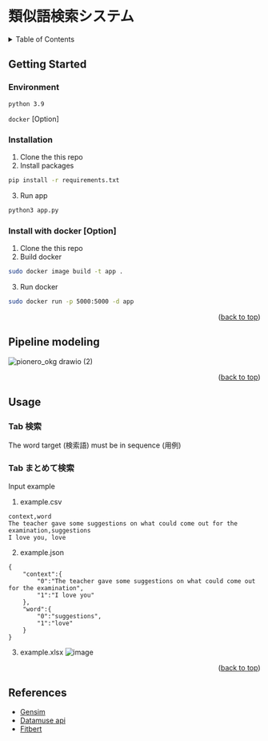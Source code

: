 # 類似語検索システム
<div id="top"></div>

<!-- TABLE OF CONTENTS -->
<details>
  <summary>Table of Contents</summary>
  <ol>
    <li>
      <a href="#getting-started">Getting Started</a>
      <ul>
        <li><a href="#environment">Environment</a></li>
        <li><a href="#installation">Installation</a></li>
        <li><a href="#install-with-docker-option">Install with docker [Option] </a></li>
      </ul>
    </li>
    <li><a href="#pipeline-modeling">Pipeline modeling</a></li>
    <li><a href="#usage">Usage</a>
        <ul>
          <li><a href="#tab-検索">Tab 検索</a></li>
          <li><a href="#tab-まとめて検索">Tab まとめて検索</a></li>
      </ul>
    </li>
     
    <li><a href="#references">References</a></li>
  </ol>
</details>

<!-- GETTING STARTED -->
## Getting Started

### Environment

`python 3.9`

`docker` [Option]

### Installation

1. Clone the this repo
2. Install packages
```sh
pip install -r requirements.txt
   ```
3. Run app 
```sh
python3 app.py
   ```

### Install with docker [Option] 

1. Clone the this repo
2. Build docker 
```sh
sudo docker image build -t app .
   ```
3. Run docker 
```sh
sudo docker run -p 5000:5000 -d app
   ```


<p align="right">(<a href="#top">back to top</a>)</p>


## Pipeline modeling 

![pionero_okg drawio (2)](https://user-images.githubusercontent.com/48614539/179154866-867ecfba-7b1a-4c78-85bf-301c9f0e7337.png)


<p align="right">(<a href="#top">back to top</a>)</p>


<!-- USAGE EXAMPLES -->
## Usage
### Tab 検索
The word target (検索語) must be in sequence (用例)

### Tab まとめて検索

Input example

1. example.csv
```
context,word
The teacher gave some suggestions on what could come out for the examination,suggestions
I love you, love
```

2. example.json
```
{
    "context":{
        "0":"The teacher gave some suggestions on what could come out for the examination",
        "1":"I love you"
    },
    "word":{
        "0":"suggestions",
        "1":"love"
    }
}
```

3. example.xlsx
![image](https://user-images.githubusercontent.com/48614539/179150089-9e3d8599-3285-4972-85e9-1b4a5b1e706d.png)

<p align="right">(<a href="#top">back to top</a>)</p>

## References

* [Gensim](https://radimrehurek.com/gensim/)
* [Datamuse api](https://www.datamuse.com/api/)
* [Fitbert](https://github.com/writerai/fitbert)

